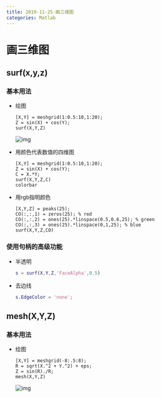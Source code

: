 ```yaml
---
title: 2019-11-25-画三维图
categories: Matlab
---
```

# 画三维图

## surf(x,y,z)

### 基本用法

* 绘图

    ```
    [X,Y] = meshgrid(1:0.5:10,1:20);
    Z = sin(X) + cos(Y);
    surf(X,Y,Z)
    ```

     ![img](https://ww2.mathworks.cn/help/matlab/ref/createsurfaceplotsexample_01_zh_CN.png) 





* 用颜色代表数值的四维图

  ```
  [X,Y] = meshgrid(1:0.5:10,1:20);
  Z = sin(X) + cos(Y);
  C = X.*Y;
  surf(X,Y,Z,C)
  colorbar
  ```

* 用rgb指明颜色

  ```
  [X,Y,Z] = peaks(25);
  CO(:,:,1) = zeros(25); % red
  CO(:,:,2) = ones(25).*linspace(0.5,0.6,25); % green
  CO(:,:,3) = ones(25).*linspace(0,1,25); % blue
  surf(X,Y,Z,CO)
  ```

### 使用句柄的高级功能

* 半透明

  ```matlab
  s = surf(X,Y,Z,'FaceAlpha',0.5)
  ```

* 去边线

  ```matlab
  s.EdgeColor = 'none';
  ```

## mesh(X,Y,Z)

### 基本用法

* 绘图

  ```
  [X,Y] = meshgrid(-8:.5:8);
  R = sqrt(X.^2 + Y.^2) + eps;
  Z = sin(R)./R;
  mesh(X,Y,Z)
  ```

   ![img](https://ww2.mathworks.cn/help/matlab/ref/specifycolorfomeshplotexample_01_zh_CN.png) 

  
